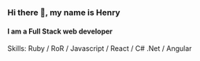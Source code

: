 ### Hi there 👋, my name is Henry
#### I am a Full Stack web developer

Skills: Ruby / RoR / Javascript / React / C# .Net / Angular
